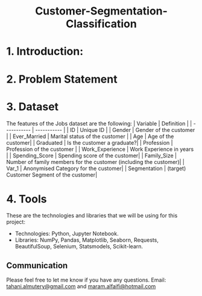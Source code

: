 

  
# <p align="center"> Customer-Segmentation-Classification

# 1.	Introduction:
  
# 2.	Problem Statement


# 3.	Dataset
  
   The features of the Jobs dataset are the following:
  | Variable	     | Definition |
| ----------- | ----------- |
| ID	   | Unique ID |
| Gender	| Gender of the customer |
| Ever_Married	 | Marital status of the customer |
| Age	| Age of the customer|
| Graduated	| Is the customer a graduate?|
| Profession	| Profession of the customer |
| Work_Experience |	Work Experience in years |
| Spending_Score	| Spending score of the customer|
| Family_Size |	Number of family members for the customer (including the customer)|
| Var_1	| Anonymised Category for the customer| 
| Segmentation	| (target) Customer Segment of the customer| 
  

  
# 4.	Tools 
 These are the technologies and libraries that we will be using for this project:
* Technologies: Python, Jupyter Notebook. 
* Libraries: NumPy, Pandas, Matplotlib, Seaborn, Requests, BeautifulSoup, Selenium, Statsmodels, Scikit-learn.
  
## Communication
Please feel free to let me know if you have any questions.
Email:  tahani.almutery@gmail.com and maram.alfaifi@hotmail.com


